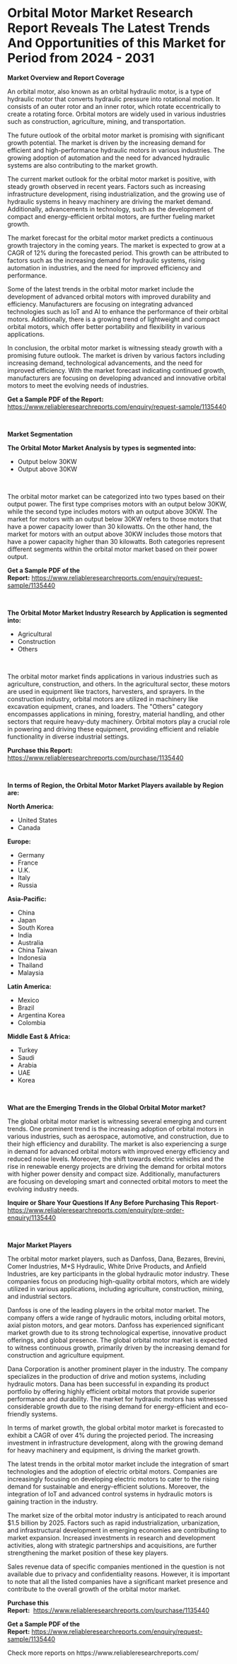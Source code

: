 <p><h1>Orbital Motor Market Research Report Reveals The Latest Trends And Opportunities of this Market for Period from 2024 - 2031</h1></p><p><strong>Market Overview and Report Coverage</strong></p>
<p><p>An orbital motor, also known as an orbital hydraulic motor, is a type of hydraulic motor that converts hydraulic pressure into rotational motion. It consists of an outer rotor and an inner rotor, which rotate eccentrically to create a rotating force. Orbital motors are widely used in various industries such as construction, agriculture, mining, and transportation.</p><p>The future outlook of the orbital motor market is promising with significant growth potential. The market is driven by the increasing demand for efficient and high-performance hydraulic motors in various industries. The growing adoption of automation and the need for advanced hydraulic systems are also contributing to the market growth.</p><p>The current market outlook for the orbital motor market is positive, with steady growth observed in recent years. Factors such as increasing infrastructure development, rising industrialization, and the growing use of hydraulic systems in heavy machinery are driving the market demand. Additionally, advancements in technology, such as the development of compact and energy-efficient orbital motors, are further fueling market growth.</p><p>The market forecast for the orbital motor market predicts a continuous growth trajectory in the coming years. The market is expected to grow at a CAGR of 12% during the forecasted period. This growth can be attributed to factors such as the increasing demand for hydraulic systems, rising automation in industries, and the need for improved efficiency and performance.</p><p>Some of the latest trends in the orbital motor market include the development of advanced orbital motors with improved durability and efficiency. Manufacturers are focusing on integrating advanced technologies such as IoT and AI to enhance the performance of their orbital motors. Additionally, there is a growing trend of lightweight and compact orbital motors, which offer better portability and flexibility in various applications.</p><p>In conclusion, the orbital motor market is witnessing steady growth with a promising future outlook. The market is driven by various factors including increasing demand, technological advancements, and the need for improved efficiency. With the market forecast indicating continued growth, manufacturers are focusing on developing advanced and innovative orbital motors to meet the evolving needs of industries.</p></p>
<p><strong>Get a Sample PDF of the Report:</strong> <a href="https://www.reliableresearchreports.com/enquiry/request-sample/1135440">https://www.reliableresearchreports.com/enquiry/request-sample/1135440</a></p>
<p>&nbsp;</p>
<p><strong>Market Segmentation</strong></p>
<p><strong>The Orbital Motor Market Analysis by types is segmented into:</strong></p>
<p><ul><li>Output below 30KW</li><li>Output above 30KW</li></ul></p>
<p>&nbsp;</p>
<p><p>The orbital motor market can be categorized into two types based on their output power. The first type comprises motors with an output below 30KW, while the second type includes motors with an output above 30KW. The market for motors with an output below 30KW refers to those motors that have a power capacity lower than 30 kilowatts. On the other hand, the market for motors with an output above 30KW includes those motors that have a power capacity higher than 30 kilowatts. Both categories represent different segments within the orbital motor market based on their power output.</p></p>
<p><strong>Get a Sample PDF of the Report:</strong>&nbsp;<a href="https://www.reliableresearchreports.com/enquiry/request-sample/1135440">https://www.reliableresearchreports.com/enquiry/request-sample/1135440</a></p>
<p>&nbsp;</p>
<p><strong>The Orbital Motor Market Industry Research by Application is segmented into:</strong></p>
<p><ul><li>Agricultural</li><li>Construction</li><li>Others</li></ul></p>
<p>&nbsp;</p>
<p><p>The orbital motor market finds applications in various industries such as agriculture, construction, and others. In the agricultural sector, these motors are used in equipment like tractors, harvesters, and sprayers. In the construction industry, orbital motors are utilized in machinery like excavation equipment, cranes, and loaders. The "Others" category encompasses applications in mining, forestry, material handling, and other sectors that require heavy-duty machinery. Orbital motors play a crucial role in powering and driving these equipment, providing efficient and reliable functionality in diverse industrial settings.</p></p>
<p><strong>Purchase this Report:</strong>&nbsp; <a href="https://www.reliableresearchreports.com/purchase/1135440">https://www.reliableresearchreports.com/purchase/1135440</a></p>
<p>&nbsp;</p>
<p><strong>In terms of Region, the Orbital Motor Market Players available by Region are:</strong></p>
<p>
    <p> <strong> North America: </strong>
        <ul>
            <li>United States</li>
            <li>Canada</li>
        </ul>
        </p> 
    <p> <strong> Europe: </strong>
        <ul>
            <li>Germany</li>
            <li>France</li>
            <li>U.K.</li>
            <li>Italy</li>
            <li>Russia</li>
        </ul>
        </p> 
    <p> <strong> Asia-Pacific: </strong>
        <ul>
            <li>China</li>
            <li>Japan</li>
            <li>South Korea</li>
            <li>India</li>
            <li>Australia</li>
            <li>China Taiwan</li>
            <li>Indonesia</li>
            <li>Thailand</li>
            <li>Malaysia</li>
        </ul>
        </p> 
    <p> <strong> Latin America: </strong>
        <ul>
            <li>Mexico</li>
            <li>Brazil</li>
            <li>Argentina Korea</li>
            <li>Colombia</li>
        </ul>
        </p> 
    <p> <strong> Middle East & Africa: </strong>
        <ul>
            <li>Turkey</li>
            <li>Saudi</li>
            <li>Arabia</li>
            <li>UAE</li>
            <li>Korea</li>
        </ul>
    </p>
    </p>
<p>&nbsp;</p>
<p><strong>What are the Emerging Trends in the Global Orbital Motor market?</strong></p>
<p><p>The global orbital motor market is witnessing several emerging and current trends. One prominent trend is the increasing adoption of orbital motors in various industries, such as aerospace, automotive, and construction, due to their high efficiency and durability. The market is also experiencing a surge in demand for advanced orbital motors with improved energy efficiency and reduced noise levels. Moreover, the shift towards electric vehicles and the rise in renewable energy projects are driving the demand for orbital motors with higher power density and compact size. Additionally, manufacturers are focusing on developing smart and connected orbital motors to meet the evolving industry needs.</p></p>
<p><strong>Inquire or Share Your Questions If Any Before Purchasing This Report</strong>- <a href="https://www.reliableresearchreports.com/enquiry/pre-order-enquiry/1135440">https://www.reliableresearchreports.com/enquiry/pre-order-enquiry/1135440</a></p>
<p>&nbsp;</p>
<p><strong>Major Market Players</strong></p>
<p><p>The orbital motor market players, such as Danfoss, Dana, Bezares, Brevini, Comer Industries, M+S Hydraulic, White Drive Products, and Anfield Industries, are key participants in the global hydraulic motor industry. These companies focus on producing high-quality orbital motors, which are widely utilized in various applications, including agriculture, construction, mining, and industrial sectors.</p><p>Danfoss is one of the leading players in the orbital motor market. The company offers a wide range of hydraulic motors, including orbital motors, axial piston motors, and gear motors. Danfoss has experienced significant market growth due to its strong technological expertise, innovative product offerings, and global presence. The global orbital motor market is expected to witness continuous growth, primarily driven by the increasing demand for construction and agriculture equipment.</p><p>Dana Corporation is another prominent player in the industry. The company specializes in the production of drive and motion systems, including hydraulic motors. Dana has been successful in expanding its product portfolio by offering highly efficient orbital motors that provide superior performance and durability. The market for hydraulic motors has witnessed considerable growth due to the rising demand for energy-efficient and eco-friendly systems.</p><p>In terms of market growth, the global orbital motor market is forecasted to exhibit a CAGR of over 4% during the projected period. The increasing investment in infrastructure development, along with the growing demand for heavy machinery and equipment, is driving the market growth.</p><p>The latest trends in the orbital motor market include the integration of smart technologies and the adoption of electric orbital motors. Companies are increasingly focusing on developing electric motors to cater to the rising demand for sustainable and energy-efficient solutions. Moreover, the integration of IoT and advanced control systems in hydraulic motors is gaining traction in the industry.</p><p>The market size of the orbital motor industry is anticipated to reach around $1.5 billion by 2025. Factors such as rapid industrialization, urbanization, and infrastructural development in emerging economies are contributing to market expansion. Increased investments in research and development activities, along with strategic partnerships and acquisitions, are further strengthening the market position of these key players.</p><p>Sales revenue data of specific companies mentioned in the question is not available due to privacy and confidentiality reasons. However, it is important to note that all the listed companies have a significant market presence and contribute to the overall growth of the orbital motor market.</p></p>
<p><strong>Purchase this Report:</strong>&nbsp;&nbsp;<a href="https://www.reliableresearchreports.com/purchase/1135440">https://www.reliableresearchreports.com/purchase/1135440</a></p>
<p></p>
<p><strong>Get a Sample PDF of the Report:</strong>&nbsp;<a href="https://www.reliableresearchreports.com/enquiry/request-sample/1135440">https://www.reliableresearchreports.com/enquiry/request-sample/1135440</a></p>
<p>Check more reports on https://www.reliableresearchreports.com/</p>